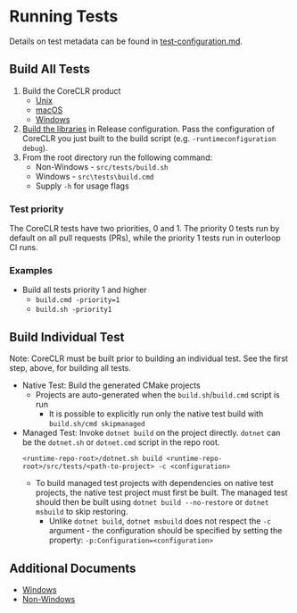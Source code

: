 # Running Tests

Details on test metadata can be found in [test-configuration.md](test-configuration.md).

## Build All Tests

1) Build the CoreCLR product
    * [Unix](../../building/coreclr/linux-instructions.md)
    * [macOS](../../building/coreclr/osx-instructions.md)
    * [Windows](../../building/coreclr/README.md)
2) [Build the libraries](../../building/libraries/README.md) in Release configuration. Pass the configuration of CoreCLR you just built to the build script (e.g. `-runtimeconfiguration debug`).
3) From the root directory run the following command:
    * Non-Windows - `src/tests/build.sh`
    * Windows - `src\tests\build.cmd`
    * Supply `-h` for usage flags

### Test priority

The CoreCLR tests have two priorities, 0 and 1. The priority 0 tests run by default on all pull requests (PRs), while the priority 1 tests run in outerloop CI runs.

### Examples

* Build all tests priority 1 and higher
  * `build.cmd -priority=1`
  * `build.sh -priority1`

## Build Individual Test

Note:  CoreCLR must be built prior to building an individual test. See the first step, above, for building all tests.

* Native Test: Build the generated CMake projects
  * Projects are auto-generated when the `build.sh`/`build.cmd` script is run
    * It is possible to explicitly run only the native test build with `build.sh/cmd skipmanaged`
* Managed Test: Invoke `dotnet build` on the project directly. `dotnet` can be the `dotnet.sh` or `dotnet.cmd` script in the repo root.
  ```
  <runtime-repo-root>/dotnet.sh build <runtime-repo-root>/src/tests/<path-to-project> -c <configuration>
  ```
  * To build managed test projects with dependencies on native test projects, the native test project must first be built. The managed test should then be built using `dotnet build --no-restore` or `dotnet msbuild` to skip restoring.
    * Unlike `dotnet build`, `dotnet msbuild` does not respect the `-c` argument - the configuration should be specified by setting the property: `-p:Configuration=<configuration>`

## Additional Documents

* [Windows](windows-test-instructions.md)
* [Non-Windows](unix-test-instructions.md)
